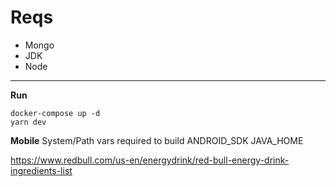 # Reqs

- Mongo
- JDK
- Node

---

**Run**

`docker-compose up -d`  
`yarn dev`

**Mobile**
System/Path vars required to build
ANDROID_SDK
JAVA_HOME

https://www.redbull.com/us-en/energydrink/red-bull-energy-drink-ingredients-list
